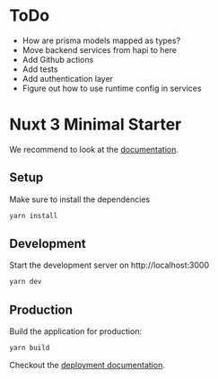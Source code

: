# ToDo
* How are prisma models mapped as types?
* Move backend services from hapi to here
* Add Github actions 
* Add tests
* Add authentication layer
* Figure out how to use runtime config in services


# Nuxt 3 Minimal Starter

We recommend to look at the [documentation](https://v3.nuxtjs.org).

## Setup

Make sure to install the dependencies

```bash
yarn install
```

## Development

Start the development server on http://localhost:3000

```bash
yarn dev
```

## Production

Build the application for production:

```bash
yarn build
```

Checkout the [deployment documentation](https://v3.nuxtjs.org/docs/deployment).